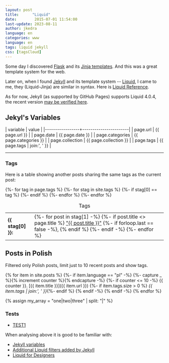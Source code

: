 ```yaml
---
layout: post
title:      "Liquid"
date:        2015-07-01 11:54:00
last-update: 2023-08-11
author: jkedra
language: en
categories: www
language: en
tags: liquid jekyll
css: [tagsCloud]
---
```


Some day I discovered [Flask](flask.pocoo.org/) and its
[Jinja templates](http://jinja.pocoo.org/docs/dev/templates/).
And this was a great template system for the web.

Later on, when I found [Jekyll] and its template system -- [Liquid],
I came to me, they (Liquid-Jinja) are similar in syntax.
Here is [Liquid Reference].

As for now, Jekyll (as supported by GitHub Pages) supports Liquid 4.0.4,
the recent version [may be verified here](https://rubygems.org/gems/github-pages).

## Jekyl's Variables


| variable  |     value                   |
|-----------------+-----------------------|
| page.url        | {{ page.url }}        |
| page.date       | {{ page.date }}       |
| page.categories | {{ page.categories }} |
| page.collection | {{ page.collection }} |
| page.tags       | {{ page.tags | join:', ' }} |

---

### Tags

Here is a table showing another posts sharing the same
tags as the current post:

<table class="tags">
<caption>Tags</caption>
{%- for tag in page.tags %}
    {%- for stag in site.tags %}
        {%- if stag[0] == tag %}
<tr>
    <td><b>{{ stag[0] }}:</b></td>
    <td>{%- for post in stag[1] -%}
        {%- if post.title <> page.title %}
        <a href="{{ post.url }}">"{{ post.title }}"</a>
                    {%- if forloop.last == false -%}, {% endif %}
                {%- endif -%}
            {%- endfor %}
    </td>
</tr>
        {%- endif %}
    {%- endfor %}
{%- endfor %}

</table>

## Posts in Polish

Filtered only Polish posts, limit just to 10 recent posts
and show tags.

{% for item in site.posts %}
{%- if item.language == "pl" -%}
{%- capture _ %}{% increment counter %}{% endcapture -%}
{%- if counter <= 10 -%}
{{ counter }}. [{{ item.title }}]({{ item.url }})
   {%- if item.tags.size > 0 %} <em>{{ item.tags | join:', ' }}</em>{%- endif %}
{% endif -%}
{% endif -%}
{% endfor %}

{% assign my_array = "one|two|three" | split: "|" %}

### Tests ###
* [TEST1](/tests/1.html)

When analysing above it is good to be familiar with:

* [Jekyll variables](http://jekyllrb.com/docs/variables/)
* [Additional Liquid filters added by Jekyll](https://jekyllrb.com/docs/liquid/filters/)
* [Liquid for Designers](https://github.com/Shopify/liquid/wiki/Liquid-for-Designers)

[jekyll]:      http://jekyllrb.com
[jekyll-gh]:   https://github.com/jekyll/jekyll
[jekyll-help]: https://github.com/jekyll/jekyll-help
[liquid]:      http://liquidmarkup.org/
[liquid reference]:   https://shopify.dev/docs/api/liquid "Shopify Liquid Reference"
[textile]:     http://redcloth.org/textile
[md]:          http://daringfireball.net/projects/markdown/
[sass]:        http://sass-lang.com/guide
[sassref]:     http://sass-lang.com/documentation/file.SASS_REFERENCE.html
